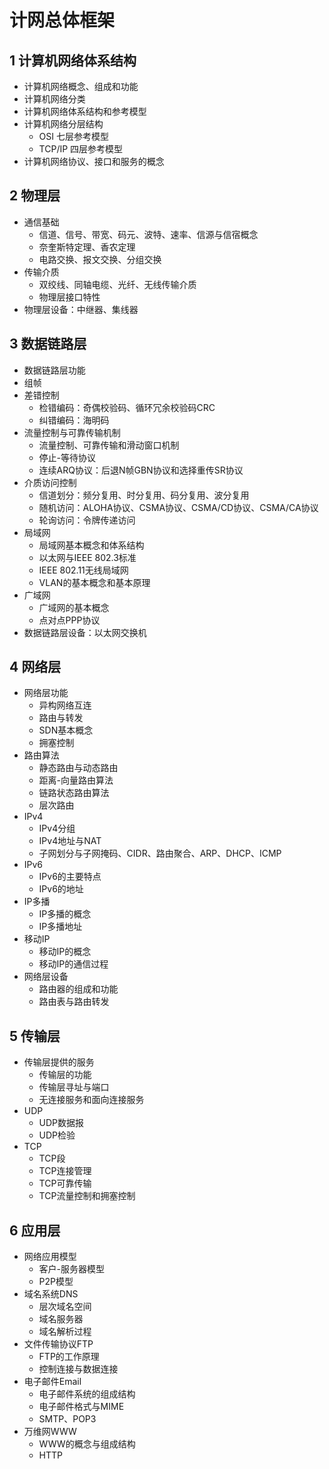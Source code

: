 # 计网总体框架
## 1 计算机网络体系结构
- 计算机网络概念、组成和功能
- 计算机网络分类
- 计算机网络体系结构和参考模型
- 计算机网络分层结构
    - OSI 七层参考模型
    - TCP/IP 四层参考模型
- 计算机网络协议、接口和服务的概念

## 2 物理层
- 通信基础
    - 信道、信号、带宽、码元、波特、速率、信源与信宿概念
    - 奈奎斯特定理、香农定理
    - 电路交换、报文交换、分组交换
- 传输介质
    - 双绞线、同轴电缆、光纤、无线传输介质
    - 物理层接口特性
- 物理层设备：中继器、集线器

## 3 数据链路层
- 数据链路层功能
- 组帧
- 差错控制
    - 检错编码：奇偶校验码、循环冗余校验码CRC
    - 纠错编码：海明码
- 流量控制与可靠传输机制
    - 流量控制、可靠传输和滑动窗口机制
    - 停止-等待协议
    - 连续ARQ协议：后退N帧GBN协议和选择重传SR协议
- 介质访问控制
    - 信道划分：频分复用、时分复用、码分复用、波分复用
    - 随机访问：ALOHA协议、CSMA协议、CSMA/CD协议、CSMA/CA协议
    - 轮询访问：令牌传递访问
- 局域网
    - 局域网基本概念和体系结构
    - 以太网与IEEE 802.3标准
    - IEEE 802.11无线局域网
    - VLAN的基本概念和基本原理
- 广域网
    - 广域网的基本概念
    - 点对点PPP协议
- 数据链路层设备：以太网交换机

## 4 网络层
- 网络层功能
    - 异构网络互连
    - 路由与转发
    - SDN基本概念
    - 拥塞控制
- 路由算法
    - 静态路由与动态路由
    - 距离-向量路由算法
    - 链路状态路由算法
    - 层次路由
- IPv4
    - IPv4分组
    - IPv4地址与NAT
    - 子网划分与子网掩码、CIDR、路由聚合、ARP、DHCP、ICMP
- IPv6
    - IPv6的主要特点
    - IPv6的地址
- IP多播
    - IP多播的概念
    - IP多播地址
- 移动IP
    - 移动IP的概念
    - 移动IP的通信过程
- 网络层设备
    - 路由器的组成和功能
    - 路由表与路由转发

## 5 传输层
- 传输层提供的服务
    - 传输层的功能
    - 传输层寻址与端口
    - 无连接服务和面向连接服务
- UDP
    - UDP数据报
    - UDP检验
- TCP
    - TCP段
    - TCP连接管理
    - TCP可靠传输
    - TCP流量控制和拥塞控制

## 6 应用层
- 网络应用模型
    - 客户-服务器模型
    - P2P模型
- 域名系统DNS
    - 层次域名空间
    - 域名服务器
    - 域名解析过程
- 文件传输协议FTP
    - FTP的工作原理
    - 控制连接与数据连接
- 电子邮件Email
    - 电子邮件系统的组成结构
    - 电子邮件格式与MIME
    - SMTP、POP3
- 万维网WWW
    - WWW的概念与组成结构
    - HTTP
